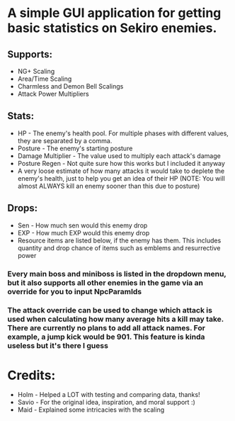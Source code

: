 # A simple GUI application for getting basic statistics on Sekiro enemies.

## Supports:
 - NG+ Scaling
 - Area/Time Scaling
 - Charmless and Demon Bell Scalings
 - Attack Power Multipliers

## Stats:
 - HP - The enemy's health pool. For multiple phases with different values, they are separated by a comma.
 - Posture - The enemy's starting posture
 - Damage Multiplier - The value used to multiply each attack's damage
 - Posture Regen - Not quite sure how this works but I included it anyway
 - A very loose estimate of how many attacks it would take to deplete the enemy's health, just to help you get an idea of their HP (NOTE: You will almost ALWAYS kill an enemy sooner than this due to posture)

## Drops:
 - Sen - How much sen would this enemy drop
 - EXP - How much EXP would this enemy drop
 - Resource items are listed below, if the enemy has them. This includes quantity and drop chance of items such as emblems and resurrective power

### Every main boss and miniboss is listed in the dropdown menu, but it also supports all other enemies in the game via an override for you to input NpcParamIds
### The attack override can be used to change which attack is used when calculating how many average hits a kill may take. There are currently no plans to add all attack names. For example, a jump kick would be 901. This feature is kinda useless but it's there I guess

# Credits:
 - Holm - Helped a LOT with testing and comparing data, thanks!
 - Savio - For the original idea, inspiration, and moral support :)
 - Maid - Explained some intricacies with the scaling
